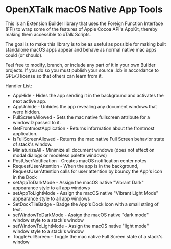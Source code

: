 # OpenXTalk macOS Native App Tools

This is an Extension Builder library that uses the
Foreign Function Interface (FFI) to wrap some of the features
of Apple Cocoa API's AppKit, thereby making them accessible to 
xTalk Scripts.

The goal is to make this library is to be as useful as possible 
for making built standalone macOS apps appear and behave as 
normal native mac apps could (or should).

Feel free to modify, branch, or include any part of it in your
own Builder projects. If you do so you must publish your source .lcb
in accordance to GPLv3 license so that others can learn from it.

Handler List:
- AppHide -	Hides the app sending it in the background and activates the next active app.	
- AppUnhide -	Unhides the app revealing any document windows that were hidden.	
- FullScreenAllowed	- Sets the mac native fullscreen attribute for a windowID passed to it.	
- GetFrontmostApplication	- Returns information about the frontmost application.
- IsFullScreenAllowed -	Returns the mac native Full Screen behavior state of stack's window.
- MiniaturizeAll - Minimize all document windows (does not effect on modal dialogs or modeless palette windows)
- PostUserNotification - Creates macOS notification center notes
- RequestUserAttention - When the app is in the background, RequestUserAttention calls for user attention by bouncy the App's icon in the Dock
- setAppToDarkMode - Assign the macOS native "Vibrant Dark" appearance style to all app windows
- setAppToLightMode - Assign the macOS native "Vibrant Light Mode" appearance style to all app windows
- SetDockTileBadge - Badge the App's Dock Icon with a small string of text.
- setWindowToDarkMode - Assign the macOS native "dark mode" window style to a stack's window
- setWindowToLightMode - Assign the macOS native "light mode" window style to a stack's window
- ToggleFullScreen - Toggle the mac native Full Screen state of a stack's window
